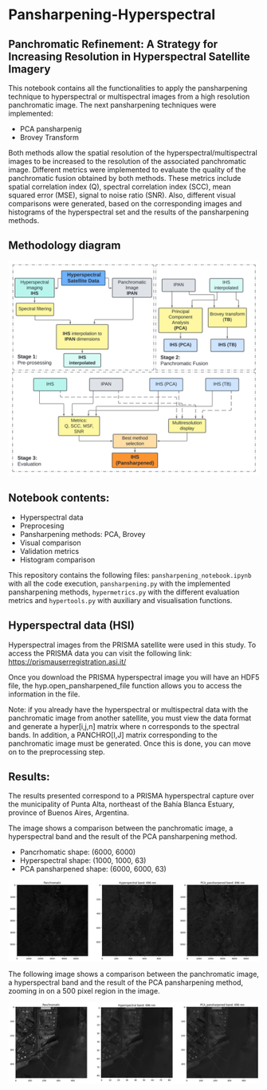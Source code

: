 # Pansharpening-Hyperspectral

## Panchromatic Refinement: A Strategy for Increasing Resolution in Hyperspectral Satellite Imagery

This notebook contains all the functionalities to apply the pansharpening technique to hyperspectral or multispectral images from a high resolution panchromatic image.  The next pansharpening techniques were implemented:   

- PCA pansharpenig
- Brovey Transform

Both methods allow the spatial resolution of the hyperspectral/multispectral images to be increased to the resolution of the associated panchromatic image. 
Different metrics were implemented to evaluate the quality of the panchromatic fusion obtained by both methods. These metrics include spatial correlation index (Q), spectral correlation index (SCC), mean squared error (MSE), signal to noise ratio (SNR). 
Also, different visual comparisons were generated, based on the corresponding images and histograms of the hyperspectral set and the results of the pansharpening methods. 

## Methodology diagram
![methodology](https://github.com/smarvar/pansharpening-hyperespectral/blob/main/pansharpening_methodology.png)

## Notebook contents:

- Hyperspectral data
- Preprocesing 
- Pansharpening methods: PCA, Brovey
- Visual comparison
- Validation metrics
- Histogram comparison

This repository contains the following files: `pansharpening_notebook.ipynb` with all the code execution, `pansharpening.py` with the implemented pansharpening methods, `hypermetrics.py` with the different evaluation metrics and `hypertools.py` with auxiliary and visualisation functions. 


## Hyperspectral data (HSI)

Hyperspectral images from the PRISMA satellite were used in this study. To access the PRISMA data you can visit the following link:  https://prismauserregistration.asi.it/

Once you download the PRISMA hyperspectral image you will have an HDF5 file, the hyp.open_pansharpened_file function allows you to access the information in the file.  

Note: if you already have the hyperspectral or multispectral data with the panchromatic image from another satellite, you must view the data format and generate a hyper[i,j,n] matrix where n corresponds to the spectral bands.  In addition, a PANCHRO[I,J] matrix corresponding to the panchromatic image must be generated. Once this is done, you can move on to the preprocessing step. 

## Results:
The results presented correspond to a PRISMA hyperspectral capture over the municipality of Punta Alta, northeast of the Bahía Blanca Estuary, province of Buenos Aires, Argentina. 

The image shows a comparison between the panchromatic image, a hyperspectral band and the result of the PCA pansharpening method.
- Pancrhomatic shape: (6000, 6000) 
- Hyperspectral shape: (1000, 1000, 63)
- PCA pansharpened shape: (6000, 6000, 63)

![hyper_comparasion](https://github.com/smarvar/pansharpening-hyperespectral/blob/main/panchromatic_hyperspectral_PCA-pansharpened.png)

The following image shows a comparison between the panchromatic image, a hyperspectral band and the result of the PCA pansharpening method, zooming in on a 500 pixel region in the image. 

![hyper_comparasion_zoomed](https://github.com/smarvar/pansharpening-hyperespectral/blob/main/panchromatic_hyperspectral_PCA-pansharpened_zoomed.png)

